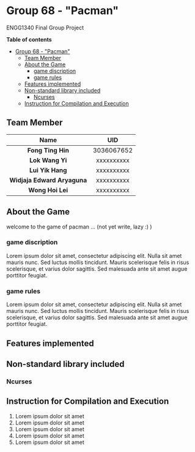 # Group 68 - "Pacman"
ENGG1340 Final Group Project

**Table of contents**

- [Group 68 - "Pacman"](#group-68---pacman)
  - [Team Member](#team-member)
  - [About the Game](#about-the-game)
    - [game discription](#game-discription)
    - [game rules](#game-rules)
  - [Features implemented](#features-implemented)
  - [Non-standard library included](#non-standard-library-included)
    - [Ncurses](#ncurses)
  - [Instruction for Compilation and Execution](#instruction-for-compilation-and-execution)


##  Team Member
| Name  | UID  |
| :------------: | :------------: |
|  **Fong Ting Hin** | 3036067652 |
|  **Lok Wang Yi** |  xxxxxxxxxx |
|  **Lui Yik Hang** |  xxxxxxxxxx |
|  **Widjaja Edward Aryaguna** |  xxxxxxxxxx |
|  **Wong Hoi Lei** | xxxxxxxxxx |


##  About the Game

welcome to the game of pacman ... (not yet write, lazy :) )

###  game discription 

Lorem ipsum dolor sit amet, consectetur adipiscing elit. Nulla sit amet mauris nunc. Sed luctus mollis tincidunt. Mauris scelerisque felis in risus scelerisque, et varius dolor sagittis. Sed malesuada ante sit amet augue porttitor feugiat. 

###  game rules

Lorem ipsum dolor sit amet, consectetur adipiscing elit. Nulla sit amet mauris nunc. Sed luctus mollis tincidunt. Mauris scelerisque felis in risus scelerisque, et varius dolor sagittis. Sed malesuada ante sit amet augue porttitor feugiat. 


##  Features implemented 



##  Non-standard library included
###  Ncurses

## Instruction for Compilation and Execution

1. Lorem ipsum dolor sit amet
2. Lorem ipsum dolor sit amet
3. Lorem ipsum dolor sit amet
4. Lorem ipsum dolor sit amet
5. Lorem ipsum dolor sit amet